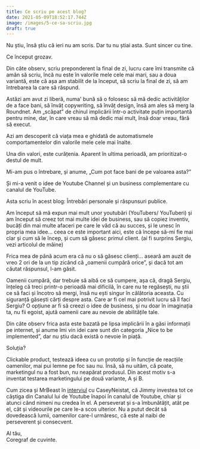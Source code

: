```yaml
---
title: Ce scriu pe acest blog?
date: 2021-05-09T18:52:17.744Z
image: /images/5-ce-sa-scriu.jpg
draft: true
---
```

Nu știu, însă știu că ieri nu am scris. Dar tu nu știai asta. Sunt sincer cu tine. 

Ce început grozav.

Din câte observ, scriu preponderent la final de zi, lucru care îmi transmite că amân să scriu, încă nu este în valorile mele cele mai mari, sau a doua variantă, este că așa am stabilit de la început, să scriu la final de zi, să am întrebarea la care să răspund. 

Astăzi am avut zi liberă, numa' bună să o folosesc să mă dedic activităților de a face bani, să învăț copywriting, să învăț design, însă am ales să merg la Roundnet. Am „scăpat” de chinul implicării într-o activitate puțin importantă pentru mine, dar, în care vreau să mă dedic mai mult, însă doar vreau, fără să execut.

Azi am descoperit că viața mea e ghidată de automatismele comportamentelor din valorile mele cele mai înalte.

Una din valori, este curățenia. Aparent în ultima perioadă, am prioritizat-o destul de mult.

Mi-am pus o întrebare, și anume, „Cum pot face bani de pe valoarea asta?”

Și mi-a venit o idee de Youtube Channel și un business complementare cu canalul de YouTube.

Asta scriu în acest blog: Întrebări personale și răspunsuri publice.

Am început să mă expun mai mult unor youtubări (YouTubers/ YouTuberi) și am început să creez tot mai multe idei de business, sau să copiez inventiv, bucăți din mai multe afaceri pe care le văd că au succes, și le unesc în propria mea idee... ceea ce este important aici, este că începe să-mi fie mai clar și cum să le încep, și cum să găsesc primul client. (ai fi surprins Sergiu, vezi articolul de mâine)

Frica mea de până acum era că nu o să găsesc clienți... aseară am auzit de vreo 2 ori de la un tip zicând că „oamenii cumpără orice”, și dacă tot am căutat răspunsul, l-am găsit. 

Oamenii cumpără, dar trebuie să aibă ce să cumpere, așa că, dragă Sergiu, înțeleg că treci printr-o perioadă mai dificilă, în care nu te regăsești, nu știi ce să faci și încotro să mergi, însă nu ești singur în călătoria aceasta. Cu siguranță găsești cărți despre asta. Care ar fi cel mai potrivit lucru să îl faci Sergiu? O opțiune ar fi să creezi o idee de business, și nu doar în imaginația ta, nu fii egoist, ajută oamenii care au nevoie de abilitățile tale.

Din câte observ frica asta este bazată pe lipsa implicării în a găsi informații pe internet, și anume îmi vin idei care sunt din categoria „Nice to be implemented”, dar nu știu dacă există o nevoie în piață.

Soluția?

Clickable product, testează ideea cu un prototip și în funcție de reacțiile oamenilor, mai pui lemne pe foc sau nu. Însă, să nu uităm, că poate, marketingul nu a fost bun, nu neapărat produsul. Din acest motiv s-a inventat testarea marketingului pe două variante, A și B.

Cum zicea și MrBeast în [interviul](https://www.youtube.com/watch?v=UE6UkF9sABU&t=1s) cu CaseyNeistat, că Jimmy investea tot ce câștiga din Canalul lui de Youtube înapoi în canalul de Youtube, chiar și atunci când nimeni nu credea în el. A perseverat și s-a îmbunătățit, atât pe el, cât și videourile pe care le-a scos ulterior. Nu a putut decât să dovedească lumii, oamenilor care-l urmăresc, că este al naibi de perseverent și consecvent. 

Al tău,\
Coregraf de cuvinte.